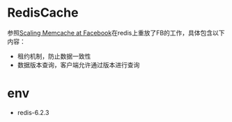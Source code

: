 # RedisCache

参照[Scaling Memcache at Facebook](https://www.usenix.org/system/files/conference/nsdi13/nsdi13-final170_update.pdf)在redis上重放了FB的工作，具体包含以下内容：

* 租约机制，防止数据一致性
* 数据版本查询，客户端允许通过版本进行查询

# env

 * redis-6.2.3
